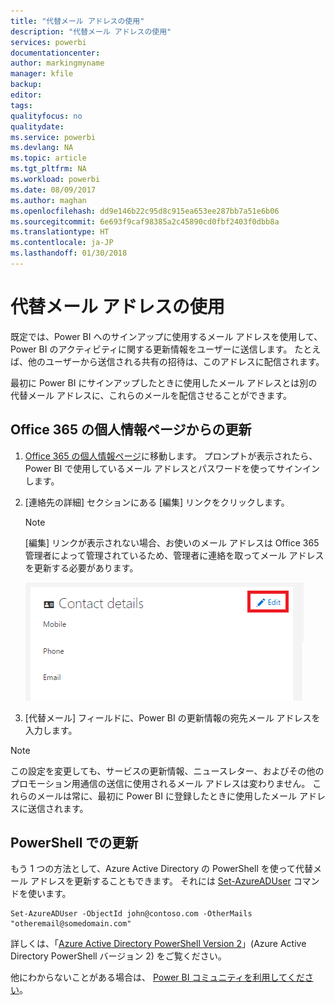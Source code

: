 ```yaml
---
title: "代替メール アドレスの使用"
description: "代替メール アドレスの使用"
services: powerbi
documentationcenter: 
author: markingmyname
manager: kfile
backup: 
editor: 
tags: 
qualityfocus: no
qualitydate: 
ms.service: powerbi
ms.devlang: NA
ms.topic: article
ms.tgt_pltfrm: NA
ms.workload: powerbi
ms.date: 08/09/2017
ms.author: maghan
ms.openlocfilehash: dd9e146b22c95d8c915ea653ee287bb7a51e6b06
ms.sourcegitcommit: 6e693f9caf98385a2c45890cd0fbf2403f0dbb8a
ms.translationtype: HT
ms.contentlocale: ja-JP
ms.lasthandoff: 01/30/2018
---
```

# <a name="using-an-alternate-email-address"></a>代替メール アドレスの使用
既定では、Power BI へのサインアップに使用するメール アドレスを使用して、Power BI のアクティビティに関する更新情報をユーザーに送信します。  たとえば、他のユーザーから送信される共有の招待は、このアドレスに配信されます。

最初に Power BI にサインアップしたときに使用したメール アドレスとは別の代替メール アドレスに、これらのメールを配信させることができます。

## <a name="updating-through-office-365-personal-info-page"></a>Office 365 の個人情報ページからの更新
1. [Office 365 の個人情報ページ](https://portal.office.com/account/#personalinfo)に移動します。  プロンプトが表示されたら、Power BI で使用しているメール アドレスとパスワードを使ってサインインします。
2. [連絡先の詳細] セクションにある [編集] リンクをクリックします。  
   
   > [!NOTE]
   > [編集] リンクが表示されない場合、お使いのメール アドレスは Office 365 管理者によって管理されているため、管理者に連絡を取ってメール アドレスを更新する必要があります。
   > 
   > 
   
   ![](media/service-admin-alternate-email-address-for-power-bi/contact-details.png)
3. [代替メール] フィールドに、Power BI の更新情報の宛先メール アドレスを入力します。

> [!NOTE]
> この設定を変更しても、サービスの更新情報、ニュースレター、およびその他のプロモーション用通信の送信に使用されるメール アドレスは変わりません。  これらのメールは常に、最初に Power BI に登録したときに使用したメール アドレスに送信されます。
> 
> 

## <a name="updating-with-powershell"></a>PowerShell での更新
もう 1 つの方法として、Azure Active Directory の PowerShell を使って代替メール アドレスを更新することもできます。 それには [Set-AzureADUser](https://docs.microsoft.com/powershell/module/azuread/set-azureaduser) コマンドを使います。

```
Set-AzureADUser -ObjectId john@contoso.com -OtherMails "otheremail@somedomain.com"
```

詳しくは、「[Azure Active Directory PowerShell Version 2](https://docs.microsoft.com/powershell/azure/active-directory/install-adv2)」(Azure Active Directory PowerShell バージョン 2) をご覧ください。

他にわからないことがある場合は、 [Power BI コミュニティを利用してください](http://community.powerbi.com/)。

